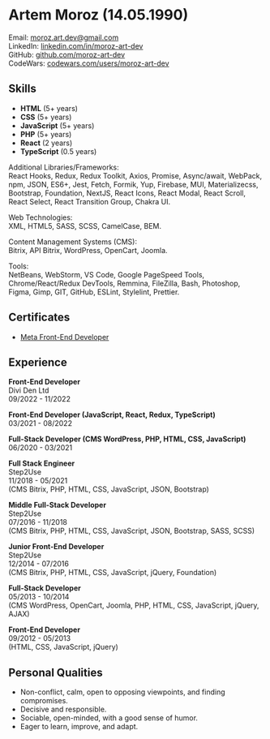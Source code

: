 # Artem Moroz (14.05.1990)

Email: moroz.art.dev@gmail.com  
LinkedIn: [linkedin.com/in/moroz-art-dev](https://www.linkedin.com/in/moroz-art-dev/)  
GitHub: [github.com/moroz-art-dev](https://github.com/moroz-art-dev/)  
CodeWars: [codewars.com/users/moroz-art-dev](https://www.codewars.com/users/moroz-art-dev/)

## Skills

- **HTML** (5+ years)
- **CSS** (5+ years)
- **JavaScript** (5+ years)
- **PHP** (5+ years)
- **React** (2 years)
- **TypeScript** (0.5 years)

Additional Libraries/Frameworks:  
React Hooks, Redux, Redux Toolkit, Axios, Promise, Async/await, WebPack, npm, JSON, ES6+, Jest, Fetch, Formik, Yup, Firebase, MUI, Materializecss, Bootstrap, Foundation, NextJS, React Icons, React Modal, React Scroll, React Select, React Transition Group, Chakra UI.

Web Technologies:  
XML, HTML5, SASS, SCSS, CamelCase, BEM.

Content Management Systems (CMS):  
Bitrix, API Bitrix, WordPress, OpenCart, Joomla.

Tools:  
NetBeans, WebStorm, VS Code, Google PageSpeed Tools, Chrome/React/Redux DevTools, Remmina, FileZilla, Bash, Photoshop, Figma, Gimp, GIT, GitHub, ESLint, Stylelint, Prettier.

## Certificates

- [Meta Front-End Developer](https://www.coursera.org/account/accomplishments/specialization/certificate/H7PBQH8AWD6W)

## Experience

**Front-End Developer**  
Divi Den Ltd  
09/2022 - 11/2022

**Front-End Developer (JavaScript, React, Redux, TypeScript)**  
03/2021 - 08/2022

**Full-Stack Developer (CMS WordPress, PHP, HTML, CSS, JavaScript)**  
06/2020 - 03/2021

**Full Stack Engineer**  
Step2Use  
11/2018 - 05/2021  
(CMS Bitrix, PHP, HTML, CSS, JavaScript, JSON, Bootstrap)

**Middle Full-Stack Developer**  
Step2Use  
07/2016 - 11/2018  
(CMS Bitrix, PHP, HTML, CSS, JavaScript, JSON, Bootstrap, SASS, SCSS)

**Junior Front-End Developer**  
Step2Use  
12/2014 - 07/2016  
(CMS Bitrix, PHP, HTML, CSS, JavaScript, jQuery, Foundation)

**Full-Stack Developer**  
05/2013 - 10/2014  
(CMS WordPress, OpenCart, Joomla, PHP, HTML, CSS, JavaScript, jQuery, AJAX)

**Front-End Developer**  
09/2012 - 05/2013  
(HTML, CSS, JavaScript, jQuery)

## Personal Qualities

- Non-conflict, calm, open to opposing viewpoints, and finding compromises.
- Decisive and responsible.
- Sociable, open-minded, with a good sense of humor.
- Eager to learn, improve, and adapt.
